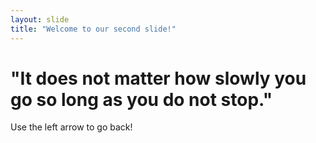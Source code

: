 ```yaml
---
layout: slide
title: "Welcome to our second slide!"
---
```

# "It does not matter how slowly you go so long as you do not stop."
Use the left arrow to go back!
